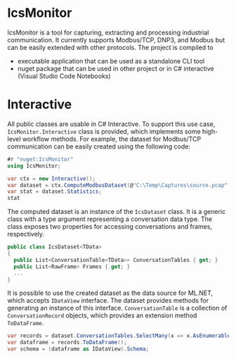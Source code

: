 ﻿# IcsMonitor

IcsMonitor is a tool for capturing, extracting and processing industrial communication. It currently supports Modbus/TCP, DNP3, and Modbus 
but can be easily extended with other protocols. The project is compiled to

* executable application that can be used as a standalone CLI tool
* nuget package that can be used in other project or in C# interactive (Visual Studio Code Notebooks)

# Interactive

All public classes are usable in C# Interactive. To support this use case, ```IcsMonitor.Interactive``` class is provided, which 
implements some high-level workflow methods. For example, the dataset for Modbus/TCP communication can be easily created using the following code:

```csharp
#r "nuget:IcsMonitor"
using IcsMonitor;

var ctx = new Interactive();
var dataset = ctx.ComputeModbusDataset(@"C:\Temp\Captures\source.pcap", TimeSpan.FromSeconds(120));
var stat = dataset.Statistics;
stat
```

The computed dataset is an instance of the ```IcsDataset``` class. It is a generic class with a type argument representing a conversation data type. The class exposes two properties for accessing conversations and frames, respectively.

```csharp
public class IcsDataset<TData>
{
  public List<ConversationTable<TData>> ConversationTables { get; }
  public List<RawFrame> Frames { get; }
  ...
}
```

It is possible to use the created dataset as the data source for ML.NET, which accepts ```IDataView``` interface. The dataset provides methods for generating an instance of this interface. ```ConversationTable``` is a collection of ```ConversationRecord``` objects, which provides an extension method ```ToDataFrame```.

```csharp
var records = dataset.ConversationTables.SelectMany(x => x.AsEnumerable());
var dataframe = records.ToDataFrame();
var schema = (dataframe as IDataView).Schema;
```

